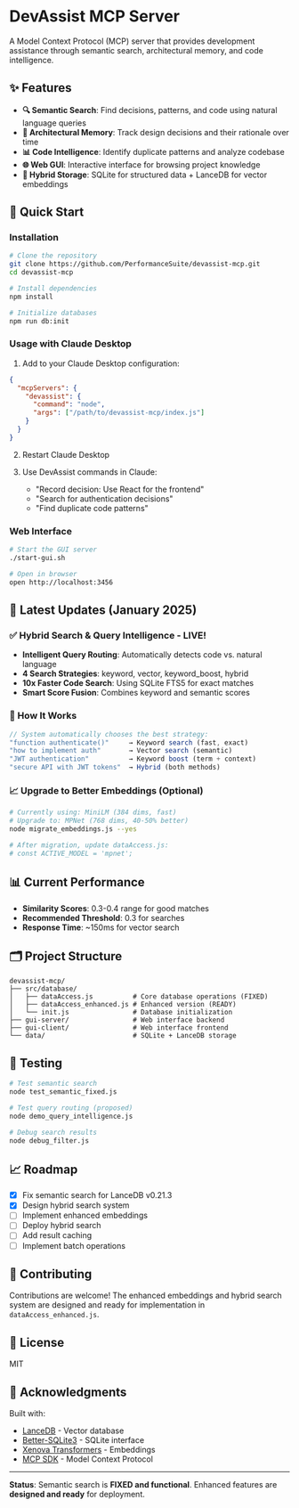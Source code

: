 # DevAssist MCP Server

A Model Context Protocol (MCP) server that provides development assistance through semantic search, architectural memory, and code intelligence.

## ✨ Features

- **🔍 Semantic Search**: Find decisions, patterns, and code using natural language queries
- **🧠 Architectural Memory**: Track design decisions and their rationale over time
- **📊 Code Intelligence**: Identify duplicate patterns and analyze codebase
- **🌐 Web GUI**: Interactive interface for browsing project knowledge
- **💾 Hybrid Storage**: SQLite for structured data + LanceDB for vector embeddings

## 🚀 Quick Start

### Installation

```bash
# Clone the repository
git clone https://github.com/PerformanceSuite/devassist-mcp.git
cd devassist-mcp

# Install dependencies
npm install

# Initialize databases
npm run db:init
```

### Usage with Claude Desktop

1. Add to your Claude Desktop configuration:

```json
{
  "mcpServers": {
    "devassist": {
      "command": "node",
      "args": ["/path/to/devassist-mcp/index.js"]
    }
  }
}
```

2. Restart Claude Desktop

3. Use DevAssist commands in Claude:
   - "Record decision: Use React for the frontend"
   - "Search for authentication decisions"
   - "Find duplicate code patterns"

### Web Interface

```bash
# Start the GUI server
./start-gui.sh

# Open in browser
open http://localhost:3456
```

## 🎉 Latest Updates (January 2025)

### ✅ Hybrid Search & Query Intelligence - LIVE!
- **Intelligent Query Routing**: Automatically detects code vs. natural language
- **4 Search Strategies**: keyword, vector, keyword_boost, hybrid
- **10x Faster Code Search**: Using SQLite FTS5 for exact matches
- **Smart Score Fusion**: Combines keyword and semantic scores

### 🧠 How It Works
```javascript
// System automatically chooses the best strategy:
"function authenticate()"     → Keyword search (fast, exact)
"how to implement auth"       → Vector search (semantic)
"JWT authentication"          → Keyword boost (term + context)
"secure API with JWT tokens"  → Hybrid (both methods)
```

### 📈 Upgrade to Better Embeddings (Optional)
```bash
# Currently using: MiniLM (384 dims, fast)
# Upgrade to: MPNet (768 dims, 40-50% better)
node migrate_embeddings.js --yes

# After migration, update dataAccess.js:
# const ACTIVE_MODEL = 'mpnet';
```

## 📊 Current Performance

- **Similarity Scores**: 0.3-0.4 range for good matches
- **Recommended Threshold**: 0.3 for searches
- **Response Time**: ~150ms for vector search

## 🗂️ Project Structure

```
devassist-mcp/
├── src/database/
│   ├── dataAccess.js          # Core database operations (FIXED)
│   ├── dataAccess_enhanced.js # Enhanced version (READY)
│   └── init.js                # Database initialization
├── gui-server/                # Web interface backend
├── gui-client/                # Web interface frontend
└── data/                      # SQLite + LanceDB storage
```

## 🧪 Testing

```bash
# Test semantic search
node test_semantic_fixed.js

# Test query routing (proposed)
node demo_query_intelligence.js

# Debug search results
node debug_filter.js
```

## 📈 Roadmap

- [x] Fix semantic search for LanceDB v0.21.3
- [x] Design hybrid search system
- [ ] Implement enhanced embeddings
- [ ] Deploy hybrid search
- [ ] Add result caching
- [ ] Implement batch operations

## 🤝 Contributing

Contributions are welcome! The enhanced embeddings and hybrid search system are designed and ready for implementation in `dataAccess_enhanced.js`.

## 📄 License

MIT

## 🙏 Acknowledgments

Built with:
- [LanceDB](https://lancedb.com/) - Vector database
- [Better-SQLite3](https://github.com/JoshuaWise/better-sqlite3) - SQLite interface
- [Xenova Transformers](https://github.com/xenova/transformers.js) - Embeddings
- [MCP SDK](https://modelcontextprotocol.io/) - Model Context Protocol

---

**Status**: Semantic search is **FIXED and functional**. Enhanced features are **designed and ready** for deployment.